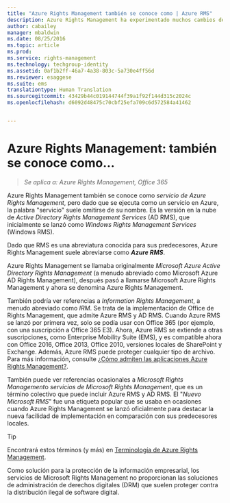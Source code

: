```yaml
---
title: "Azure Rights Management también se conoce como | Azure RMS"
description: Azure Rights Management ha experimentado muchos cambios de nombre, y es posible que lo conozca por un nombre anterior.
author: cabailey
manager: mbaldwin
ms.date: 08/25/2016
ms.topic: article
ms.prod: 
ms.service: rights-management
ms.technology: techgroup-identity
ms.assetid: 0af1b2ff-46a7-4a38-803c-5a730e4ff56d
ms.reviewer: esaggese
ms.suite: ems
translationtype: Human Translation
ms.sourcegitcommit: 43429b44c019144744f39a1f92f144d315c2024c
ms.openlocfilehash: d6092d48475c70cbf25efa709c6d572584a41462


---
```



# Azure Rights Management: también se conoce como...

>*Se aplica a: Azure Rights Management, Office 365*


Azure Rights Management también se conoce como *servicio de Azure Rights Management*, pero dado que se ejecuta como un servicio en Azure, la palabra "servicio" suele omitirse de su nombre. Es la versión en la nube de *Active Directory Rights Management Services* (AD RMS), que inicialmente se lanzó como *Windows Rights Management Services* (Windows RMS).

Dado que RMS es una abreviatura conocida para sus predecesores, Azure Rights Management suele abreviarse como ***Azure RMS***.

Azure Rights Management se llamaba originalmente *Microsoft Azure Active Directory Rights Management* (a menudo abreviado como Microsoft Azure AD Rights Management), después pasó a llamarse Microsoft Azure Rights Management y ahora se denomina Azure Rights Management.

También podría ver referencias a *Information Rights Management*, a menudo abreviado como *IRM*. Se trata de la implementación de Office de Rights Management, que admite Azure RMS y AD RMS.  Cuando Azure RMS se lanzó por primera vez, solo se podía usar con Office 365 (por ejemplo, con una suscripción a Office 365 E3). Ahora, Azure RMS se extiende a otras suscripciones, como Enterprise Mobility Suite (EMS), y es compatible ahora con Office 2016, Office 2013, Office 2010, versiones locales de SharePoint y Exchange. Además, Azure RMS puede proteger cualquier tipo de archivo. Para más información, consulte [¿Cómo admiten las aplicaciones Azure Rights Management?](applications-support.md).

También puede ver referencias ocasionales a *Microsoft Rights Management*o *servicios de Microsoft Rights Management*, que es un término colectivo que puede incluir Azure RMS y AD RMS.  El "*Nuevo Microsoft RMS*" fue una etiqueta popular que se usaba en ocasiones cuando Azure Rights Management se lanzó oficialmente para destacar la nueva facilidad de implementación en comparación con sus predecesores locales.

> [!TIP]
> Encontrará estos términos (y más) en [Terminología de Azure Rights Management](../get-started/terminology.md).

Como solución para la protección de la información empresarial, los servicios de Microsoft Rights Management no proporcionan las soluciones de administración de derechos digitales (DRM) que suelen proteger contra la distribución ilegal de software digital. 




<!--HONumber=Aug16_HO4-->


